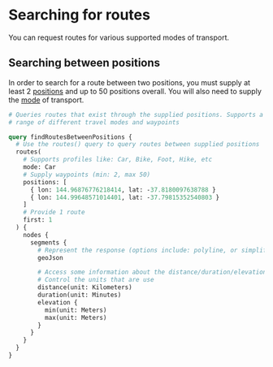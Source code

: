 # Searching for routes

You can request routes for various supported modes of transport.

## Searching between positions

In order to search for a route between two positions, you must supply at least
2 [positions](/reference/README.md#position) and up to 50 positions overall.
You will also need to supply the
[mode](/reference/README.md#routesearchablemode) of transport.

```graphql
# Queries routes that exist through the supplied positions. Supports a wide
# range of different travel modes and waypoints

query findRoutesBetweenPositions {
  # Use the routes() query to query routes between supplied positions
  routes(
    # Supports profiles like: Car, Bike, Foot, Hike, etc
    mode: Car
    # Supply waypoints (min: 2, max 50)
    positions: [
      { lon: 144.96876776218414, lat: -37.8180097638788 }
      { lon: 144.99648571014401, lat: -37.79815352540803 }
    ]
    # Provide 1 route
    first: 1
  ) {
    nodes {
      segments {
        # Represent the response (options include: polyline, or simplify etc)
        geoJson

        # Access some information about the distance/duration/elevation
        # Control the units that are use
        distance(unit: Kilometers)
        duration(unit: Minutes)
        elevation {
          min(unit: Meters)
          max(unit: Meters)
        }
      }
    }
  }
}
```
